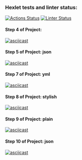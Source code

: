 ### Hexlet tests and linter status:
[![Actions Status](https://github.com/AlexanderKireev/java-project-71/workflows/hexlet-check/badge.svg)](https://github.com/AlexanderKireev/java-project-71/actions)
[![Linter Status](https://github.com/AlexanderKireev/java-project-71/workflows/Build/badge.svg)](https://github.com/AlexanderKireev/java-project-71/actions)

#### Step 4 of Project:
[![asciicast](https://asciinema.org/a/531153.svg)](https://asciinema.org/a/531153)

#### Step 5 of Project: json
[![asciicast](https://asciinema.org/a/531025.svg)](https://asciinema.org/a/531025)

#### Step 7 of Project: yml
[![asciicast](https://asciinema.org/a/531456.svg)](https://asciinema.org/a/531456)

#### Step 8 of Project: stylish
[![asciicast](https://asciinema.org/a/531467.svg)](https://asciinema.org/a/531467)

#### Step 9 of Project: plain
[![asciicast](https://asciinema.org/a/531469.svg)](https://asciinema.org/a/531469)

#### Step 10 of Project: json
[![asciicast](https://asciinema.org/a/531473.svg)](https://asciinema.org/a/531473)